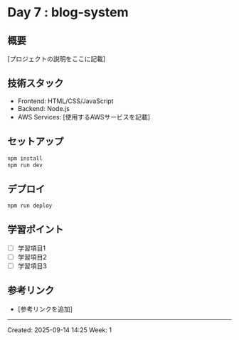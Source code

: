 ﻿# Day 7 : blog-system

## 概要
[プロジェクトの説明をここに記載]

## 技術スタック
- Frontend: HTML/CSS/JavaScript
- Backend: Node.js
- AWS Services: [使用するAWSサービスを記載]

## セットアップ
```bash
npm install
npm run dev
```

## デプロイ
```bash
npm run deploy
```

## 学習ポイント
- [ ] 学習項目1
- [ ] 学習項目2
- [ ] 学習項目3

## 参考リンク
- [参考リンクを追加]

---
Created: 2025-09-14 14:25
Week: 1
